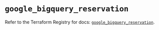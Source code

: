 # `google_bigquery_reservation`

Refer to the Terraform Registry for docs: [`google_bigquery_reservation`](https://registry.terraform.io/providers/hashicorp/google/6.49.2/docs/resources/bigquery_reservation).

